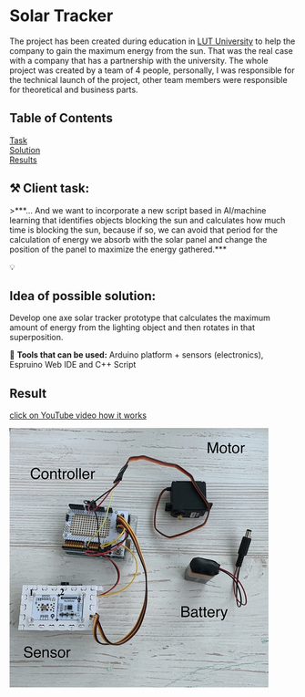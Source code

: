 # Solar Tracker
The project has been created during education in [LUT University](https://www.lut.fi/ "LUT") to help the company to gain the maximum energy from the sun. That was the real case with a company that has a partnership with the university. The whole project was created by a team of 4 people, personally, I was responsible for the technical launch of the project, other team members were responsible for theoretical and business parts. 

## Table of Contents  
[Task](#Task)  
[Solution](#Solution)  
[Results](#Results)  

## ⚒️ **Client task:**
<a name="Task"/>
>***... And we want to incorporate a new script based in AI/machine learning that identifies objects
blocking the sun and calculates how much time is blocking the sun, because if so, we can avoid
that period for the calculation of energy we absorb with the solar panel and change the position of
the panel to maximize the energy gathered.***

💡 
## **Idea of possible solution:** 
<a name="Solution"/>
Develop one axe solar tracker prototype that calculates the maximum amount of energy from the lighting object and then rotates in that superposition.

🧰
**Tools that can be used:** 
Arduino platform + sensors (electronics), Espruino Web IDE and C++ Script

## Result
<a name="Results"/>

[click on YouTube video how it works](https://youtu.be/QEnpQpWs0Wg "Solar Tracker")


![](images/Device.jpg)

 
